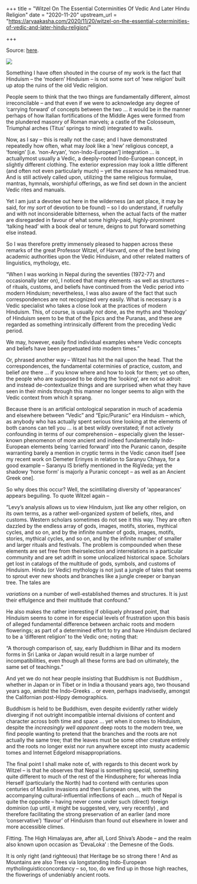 +++
title = "Witzel On The Essential Coterminities Of Vedic And Later Hindu Religion"
date = "2020-11-20"
upstream_url = "https://aryaakasha.com/2020/11/20/witzel-on-the-essential-coterminities-of-vedic-and-later-hindu-religion/"

+++

Source: [here](https://aryaakasha.com/2020/11/20/witzel-on-the-essential-coterminities-of-vedic-and-later-hindu-religion/).

![](https://aryaakasha.files.wordpress.com/2020/11/28464114448_2a0929b471_k.jpg?w=1024)

Something I have often shouted in the course of my work is the fact that Hinduism – the ‘modern’ Hinduism – is not some sort of ‘new religion’ built up atop the ruins of the old Vedic religion.

People seem to think that the two things are fundamentally different, almost irreconcilable – and that even if we were to acknowledge any degree of ‘carrying forward’ of concepts between the two … it would be in the manner perhaps of how Italian fortifications of the Middle Ages were formed from the plundered masonry of Roman marvels; a castle of the Colosseum, Triumphal arches (Titus’ springs to mind) integrated to walls.

Now, as I say – this is really not the case; and I have demonstrated repeatedly how often, what may *look* like a ‘new’ religious concept, a ‘foreign’ \[i.e. ‘non-Aryan’, ‘non-Indo-European’\] integration … is actuallymost usually a Vedic, a deeply-rooted Indo-European concept, in slightly different clothing. The exterior expression may look a little different (and often not even particularly much) – yet the *essence* has remained true. And is still actively called upon, utilizing the same religious formulae, mantras, hymnals, worshipful offerings, as we find set down in the ancient Vedic rites and manuals.

Yet I am just a devotee out here in the wilderness (an apt place, it may be said, for my *sort* of devotion to be found) – so I do understand, if ruefully and with not inconsiderable bitterness, when the actual facts of the matter are disregarded in favour of what some highly-paid, highly-prominent ‘talking head’ with a book deal or tenure, deigns to put forward something else instead.

So I was therefore pretty immensely pleased to happen across these remarks of the great Professor Witzel, of Harvard, one of the best living academic authorities upon the Vedic Hinduism, and other related matters of linguistics, mythology, etc.

“When I was working in Nepal during the seventies (1972-77) and occasionally later on), I noticed that many elements -as well as structures – of rituals, customs, and beliefs have continued from the Vedic period into modern Hinduism; nevertheless, I was also aware of the fact that such correspondences are not recognized very easily. What is necessary is a Vedic specialist who takes a close look at the practices of modern Hinduism. This, of course, is usually *not* done, as the myths and ‘theology’ of Hinduism seem to be that of the Epics and the Puranas, and these are regarded as something intrinsically different from the preceding Vedic period.

We may, however, easily find individual examples where Vedic concepts and beliefs have been perpetuated into modern times.”

Or, phrased another way – Witzel has hit the nail upon the head. That the correspondences, the fundamental coterminies of practice, custom, and belief *are* there … if you know where and how to look for them; yet so often, the people who are supposed to be doing the ‘looking’, are not so adroit: and instead de-contextualize things and are surprised when what they have seen in their minds through this manner no longer seems to align with the Vedic context from which it sprang.

Because there is an artificial ontological separation in much of academia and elsewhere between “Vedic” and “Epic/Puranic” era Hinduism – which, as anybody who has actually spent serious time looking at the elements of both canons can tell you … is at best *wildly* overstated; if not actively confounding in terms of our comprehension – especially given the lesser-known phenomenon of more ancient and indeed fundamentally Indo-European elements being ‘carried forward’ into the Puranic canon, despite warranting barely a mention in cryptic terms in the Vedic canon itself \[see my recent work on Demeter Erinyes in relation to Saranyu Chhaya, for a good example – Saranyu IS briefly mentioned in the RigVeda; yet the shadowy ‘horse form’ is majorly a Puranic concept – as well as an Ancient Greek one\].

So why does this occur? Well, the scintillating diversity of ‘appearances’ appears beguiling. To quote Witzel again –

“Levy’s analysis allows us to view Hinduism, just like any other religion, on its own terms, as a rather well-organized *system* of beliefs, rites, and customs. Western scholars sometimes do not see it this way. They are often dazzled by the endless array of gods, images, motifs, stories, mythical cycles, and so on, and by the infinite number of gods, images, motifs, stories, mythical cycles, and so on, and by the infinite number of smaller and larger rituals and festivals. The problem is compounded when these elements are set free from theirselection and interrelations in a particular community and are set adrift in some unlocalized historical space. Scholars get lost in catalogs of the multitude of gods, symbols, and customs of Hinduism. Hindu (or Vedic) mythology is not just a jungle of tales that seems to sprout ever new shoots and branches like a jungle creeper or banyan tree. The tales are

*variations* on a number of well-established themes and structures. It
is just their effulgence and their multitude that confound.”

He also makes the rather interesting if obliquely phrased point, that Hinduism seems to come in for especial levels of frustration upon this basis of alleged fundamental difference between archaic roots and modern flowerings; as part of a determined effort to try and have Hinduism declared to be a ‘different religion’ to the Vedic one; noting that:

“A thorough comparison of, say, early Buddhism in Bihar and its modern forms in Sri Lanka or Japan would result in a large number of incompatibilities, even though all these forms are bad on ultimately, the same set of teachings.”

And yet we do not hear people insisting that Buddhism is not Buddhism , whether in Japan or in Tibet or in India a thousand years ago, two thousand years ago, amidst the Indo-Greeks .. or even, perhaps inadvisedly, amongst the Californian post-Hippy demographics.

Buddhism is held to be Buddhism, even despite evidently rather widely diverging if not outright incompatible internal divisions of content and character across both time and space … yet when it comes to Hinduism, despite the *increasingly well apparent* deep roots to the modern tree, we find people wanting to pretend that the branches and the roots are not actually the same tree; that the leaves must be some other creature entirely and the roots no longer exist nor run anywhere except into musty academic tomes and Internet Edgelord misappropriations.

The final point I shall make note of, with regards to this decent work by Witzel – is that he observes that Nepal is something special, something quite different to much of the rest of the Hindusphere; for whereas India Herself (particularly the North) had to contend with centuries upon centuries of Muslim invasions and then European ones, with the accompanying cultural-influential inflections of each … much of Nepal is quite the opposite – having never come under such (direct) foreign dominion (up until, it might be suggested, very, very recently) , and therefore facilitating the strong preservation of an earlier (and more ‘conservative’) ‘flavour’ of Hinduism than found out elsewhere in lower and more accessible climes.

Fitting. The High Himalayas are, after all, Lord Shiva’s Abode – and the realm also known upon occasion as ‘DevaLoka’ : the Demesne of the Gods.

It is only right (and righteous) that Heritage be so strong there ! And as Mountains are also Trees via longstanding Indo-European mytholinguisticconcordancy – so, too, do we find up in those high reaches, the flowerings of undeniably ancient roots.